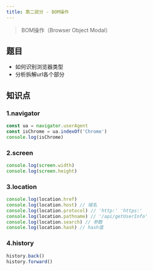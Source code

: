 ```yaml
---
title: 第二部分 - BOM操作
---
```

> BOM操作（Browser Object Modal）

## 题目
* 如何识别浏览器类型
* 分析拆解url各个部分

## 知识点
### **1.navigator**
```javascript
const ua = navigator.userAgent
const isChrome = ua.indexOf('Chrome')
console.log(isChrome)
```
### **2.screen**
```javascript
console.log(screen.width)
console.log(screen.height)
```
### **3.location**
```javascript
console.log(location.href)
console.log(location.host) // 域名
console.log(location.protocol) // 'http:' 'https:'
console.log(location.pathname) // '/api/getUserInfo'
console.log(location.search) // 参数
console.log(location.hash) // hash值
```
### **4.history**
```javascript
history.back()
history.forward()
```
